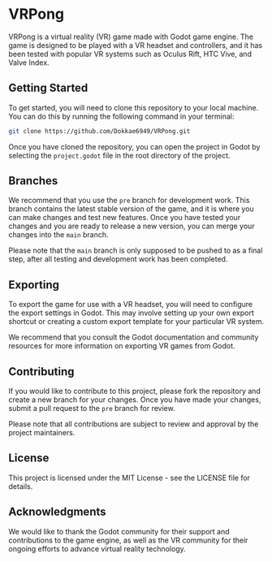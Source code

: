 # VRPong

VRPong is a virtual reality (VR) game made with Godot game engine. The game is designed to be played with a VR headset and controllers, and it has been tested with popular VR systems such as Oculus Rift, HTC Vive, and Valve Index.

## Getting Started

To get started, you will need to clone this repository to your local machine. You can do this by running the following command in your terminal:

```bash
git clone https://github.com/Dokkae6949/VRPong.git
```

Once you have cloned the repository, you can open the project in Godot by selecting the `project.godot` file in the root directory of the project.

## Branches

We recommend that you use the `pre` branch for development work. This branch contains the latest stable version of the game, and it is where you can make changes and test new features. Once you have tested your changes and you are ready to release a new version, you can merge your changes into the `main` branch.

Please note that the `main` branch is only supposed to be pushed to as a final step, after all testing and development work has been completed.

## Exporting

To export the game for use with a VR headset, you will need to configure the export settings in Godot. This may involve setting up your own export shortcut or creating a custom export template for your particular VR system.

We recommend that you consult the Godot documentation and community resources for more information on exporting VR games from Godot.

## Contributing

If you would like to contribute to this project, please fork the repository and create a new branch for your changes. Once you have made your changes, submit a pull request to the `pre` branch for review.

Please note that all contributions are subject to review and approval by the project maintainers.

## License

This project is licensed under the MIT License - see the LICENSE file for details.

## Acknowledgments

We would like to thank the Godot community for their support and contributions to the game engine, as well as the VR community for their ongoing efforts to advance virtual reality technology.
